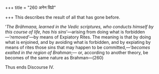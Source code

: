 +++
title = "260 अनेन विप्रो"

+++
This describes the result of all that has gone before.

‘*The Brāhmaṇa, learned in the Vedic scriptures, who conducts himself by
this course of life, has his sins*’—arising from doing what is
forbidden—‘*removed*’—by means of Expiatory Rites. The meaning is that
by doing what is enjoined, and by avoiding what is forbidden, and by
expiating by means of rites those sins that may happen to be
committed,—‘*becomes exalted in the region of Brahman*;— or, according
to another theory, be becomes of the same nature as Brahman—(260)

Thus ends Discourse IV.


